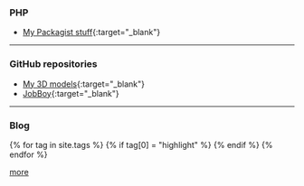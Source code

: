 ### PHP

- [My Packagist stuff](https://packagist.org/packages/dansan/){:target="_blank"}

---

### GitHub repositories

- [My 3D models](https://github.com/danielsan80?utf8=%E2%9C%93&tab=repositories&q=topic%3A3dprint){:target="_blank"}
- [JobBoy](https://github.com/danielsan80?utf8=%E2%9C%93&tab=repositories&q=topic%3Ajobboy){:target="_blank"}


---

### Blog

{% for tag in site.tags %}
{% if tag[0] = "highlight" %}
{% endif %}
{% endfor %}

[more](/blog/index.md)

